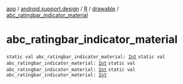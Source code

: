 [app](../../../index.md) / [android.support.design](../../index.md) / [R](../index.md) / [drawable](index.md) / [abc_ratingbar_indicator_material](.)

# abc_ratingbar_indicator_material

`static val abc_ratingbar_indicator_material: `[`Int`](https://kotlinlang.org/api/latest/jvm/stdlib/kotlin/-int/index.html)
`static val abc_ratingbar_indicator_material: `[`Int`](https://kotlinlang.org/api/latest/jvm/stdlib/kotlin/-int/index.html)
`static val abc_ratingbar_indicator_material: `[`Int`](https://kotlinlang.org/api/latest/jvm/stdlib/kotlin/-int/index.html)
`static val abc_ratingbar_indicator_material: `[`Int`](https://kotlinlang.org/api/latest/jvm/stdlib/kotlin/-int/index.html)